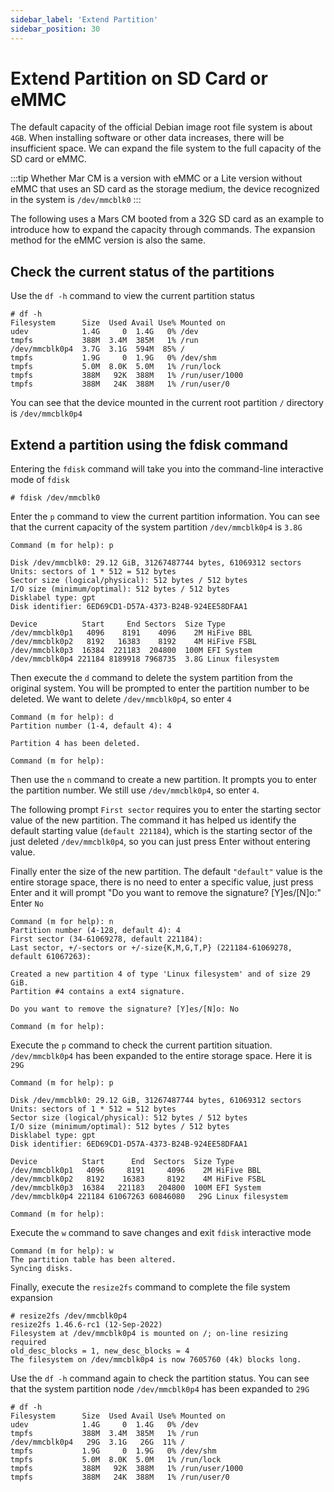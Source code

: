 ```yaml
---
sidebar_label: 'Extend Partition'
sidebar_position: 30
---
```


# Extend Partition on SD Card or eMMC

The default capacity of the official Debian image root file system is about `4GB`. When installing software or other data increases, there will be insufficient space. We can expand the file system to the full capacity of the SD card or eMMC.


:::tip
Whether Mar CM is a version with eMMC or a Lite version without eMMC that uses an SD card as the storage medium, the device recognized in the system is `/dev/mmcblk0`
:::


The following uses a Mars CM booted from a 32G SD card as an example to introduce how to expand the capacity through commands. The expansion method for the eMMC version is also the same.

## Check the current status of the partitions

Use the `df -h` command to view the current partition status

```
# df -h
Filesystem      Size  Used Avail Use% Mounted on
udev            1.4G     0  1.4G   0% /dev
tmpfs           388M  3.4M  385M   1% /run
/dev/mmcblk0p4  3.7G  3.1G  594M  85% /
tmpfs           1.9G     0  1.9G   0% /dev/shm
tmpfs           5.0M  8.0K  5.0M   1% /run/lock
tmpfs           388M   92K  388M   1% /run/user/1000
tmpfs           388M   24K  388M   1% /run/user/0
```

You can see that the device mounted in the current root partition `/` directory is `/dev/mmcblk0p4`

## Extend a partition using the fdisk command

Entering the `fdisk` command will take you into the command-line interactive mode of `fdisk`

```
# fdisk /dev/mmcblk0
```

Enter the `p` command to view the current partition information. You can see that the current capacity of the system partition `/dev/mmcblk0p4` is `3.8G`

```
Command (m for help): p

Disk /dev/mmcblk0: 29.12 GiB, 31267487744 bytes, 61069312 sectors
Units: sectors of 1 * 512 = 512 bytes
Sector size (logical/physical): 512 bytes / 512 bytes
I/O size (minimum/optimal): 512 bytes / 512 bytes
Disklabel type: gpt
Disk identifier: 6ED69CD1-D57A-4373-B24B-924EE58DFAA1

Device          Start     End Sectors  Size Type
/dev/mmcblk0p1   4096    8191    4096    2M HiFive BBL
/dev/mmcblk0p2   8192   16383    8192    4M HiFive FSBL
/dev/mmcblk0p3  16384  221183  204800  100M EFI System
/dev/mmcblk0p4 221184 8189918 7968735  3.8G Linux filesystem
```

Then execute the `d` command to delete the system partition from the original system. You will be prompted to enter the partition number to be deleted. We want to delete `/dev/mmcblk0p4`, so enter `4`

```
Command (m for help): d
Partition number (1-4, default 4): 4

Partition 4 has been deleted.

Command (m for help):
```

Then use the `n` command to create a new partition. It prompts you to enter the partition number. We still use `/dev/mmcblk0p4`, so enter `4`.

The following prompt `First sector` requires you to enter the starting sector value of the new partition. The command it has helped us identify the default starting value (`default 221184`), which is the starting sector of the just deleted `/dev/mmcblk0p4`, so you can just press Enter without entering value.

Finally enter the size of the new partition. The default `"default"` value is the entire storage space, there is no need to enter a specific value, just press Enter and it will prompt "Do you want to remove the signature? [Y]es/[N]o:" Enter `No`

```
Command (m for help): n
Partition number (4-128, default 4): 4
First sector (34-61069278, default 221184): 
Last sector, +/-sectors or +/-size{K,M,G,T,P} (221184-61069278, default 61067263): 

Created a new partition 4 of type 'Linux filesystem' and of size 29 GiB.
Partition #4 contains a ext4 signature.

Do you want to remove the signature? [Y]es/[N]o: No

Command (m for help):
```

Execute the `p` command to check the current partition situation. `/dev/mmcblk0p4` has been expanded to the entire storage space. Here it is `29G`

```
Command (m for help): p

Disk /dev/mmcblk0: 29.12 GiB, 31267487744 bytes, 61069312 sectors
Units: sectors of 1 * 512 = 512 bytes
Sector size (logical/physical): 512 bytes / 512 bytes
I/O size (minimum/optimal): 512 bytes / 512 bytes
Disklabel type: gpt
Disk identifier: 6ED69CD1-D57A-4373-B24B-924EE58DFAA1

Device          Start      End  Sectors  Size Type
/dev/mmcblk0p1   4096     8191     4096    2M HiFive BBL
/dev/mmcblk0p2   8192    16383     8192    4M HiFive FSBL
/dev/mmcblk0p3  16384   221183   204800  100M EFI System
/dev/mmcblk0p4 221184 61067263 60846080   29G Linux filesystem

Command (m for help):
```

Execute the `w` command to save changes and exit `fdisk` interactive mode

```
Command (m for help): w
The partition table has been altered.
Syncing disks.
```

Finally, execute the `resize2fs` command to complete the file system expansion

```
# resize2fs /dev/mmcblk0p4
resize2fs 1.46.6-rc1 (12-Sep-2022)
Filesystem at /dev/mmcblk0p4 is mounted on /; on-line resizing required
old_desc_blocks = 1, new_desc_blocks = 4
The filesystem on /dev/mmcblk0p4 is now 7605760 (4k) blocks long.
```

Use the `df -h` command again to check the partition status. You can see that the system partition node `/dev/mmcblk0p4` has been expanded to `29G`

```
# df -h
Filesystem      Size  Used Avail Use% Mounted on
udev            1.4G     0  1.4G   0% /dev
tmpfs           388M  3.4M  385M   1% /run
/dev/mmcblk0p4   29G  3.1G   26G  11% /
tmpfs           1.9G     0  1.9G   0% /dev/shm
tmpfs           5.0M  8.0K  5.0M   1% /run/lock
tmpfs           388M   92K  388M   1% /run/user/1000
tmpfs           388M   24K  388M   1% /run/user/0
```
